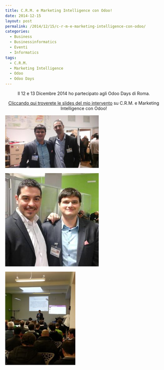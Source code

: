 ```yaml
---
title: C.R.M. e Marketing Intelligence con Odoo!
date: 2014-12-15
layout: post
permalink: /2014/12/15/c-r-m-e-marketing-intelligence-con-odoo/
categories:
  - Business
  - Businessinformatics
  - Eventi
  - Informatics
tags:
  - C.R.M.
  - Marketing Intelligence
  - Odoo
  - Odoo Days
---
```

<p style="text-align: center;">
  Il 12 e 13 Dicembre 2014 ho partecipato agli Odoo Days di Roma.
</p>

<p style="text-align: center;">
  <a href="http://www.slideshare.net/marcofromsicily/crm-e-marketing-intelligence-con-odoo" target="_blank" rel="noopener noreferrer">Cliccando qui troverete le slides del mio intervento</a> su C.R.M. e Marketing Intelligence con Odoo!
</p>

![Marco Joel](https://raw.githubusercontent.com/marcofromsicily/blog/master/images/marcojoel.jpg)

![Marco Cometa](https://raw.githubusercontent.com/marcofromsicily/blog/master/images/marcocometa.jpg)

![Marco Odoo](https://raw.githubusercontent.com/marcofromsicily/blog/master/images/marcoodoo.jpg)
